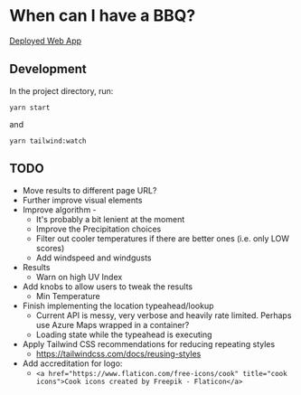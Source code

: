# When can I have a BBQ?

[Deployed Web App](https://whencanihaveabbq.pages.dev/)

## Development

In the project directory, run:

`yarn start`

and

`yarn tailwind:watch`

## TODO

- Move results to different page URL?
- Further improve visual elements
- Improve algorithm -
  - It's probably a bit lenient at the moment
  - Improve the Precipitation choices
  - Filter out cooler temperatures if there are better ones (i.e. only LOW scores)
  - Add windspeed and windgusts
- Results
  - Warn on high UV Index
- Add knobs to allow users to tweak the results
  - Min Temperature
- Finish implementing the location typeahead/lookup
  - Current API is messy, very verbose and heavily rate limited. Perhaps use Azure Maps wrapped in a container?
  - Loading state while the typeahead is executing
- Apply Tailwind CSS recommendations for reducing repeating styles
  - https://tailwindcss.com/docs/reusing-styles
- Add accreditation for logo:
  - `<a href="https://www.flaticon.com/free-icons/cook" title="cook icons">Cook icons created by Freepik - Flaticon</a>`
